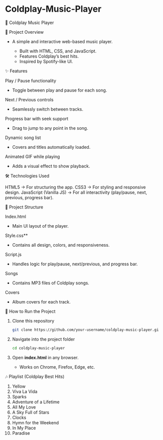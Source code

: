 # Coldplay-Music-Player

🎵 Coldplay Music Player

📌 Project Overview

* A simple and interactive web-based music player.

  * Built with HTML, CSS, and JavaScript.
  * Features Coldplay’s best hits.
  * Inspired by Spotify-like UI.

✨ Features

  Play / Pause functionality

  * Toggle between play and pause for each song.
    
  Next / Previous controls

  * Seamlessly switch between tracks.
    
  Progress bar with seek support
  
  * Drag to jump to any point in the song.
    

  Dynamic song list

  * Covers and titles automatically loaded.
    
  Animated GIF while playing

  * Adds a visual effect to show playback.

🛠️ Technologies Used

  HTML5 → For structuring the app.
  CSS3 → For styling and responsive design.
  JavaScript (Vanilla JS) → For all interactivity (play/pause, next, previous, progress bar).

📂 Project Structure

  Index.html

 * Main UI layout of the player.
    
  Style.css**

  * Contains all design, colors, and responsiveness.
    
  Script.js
  * Handles logic for play/pause, next/previous, and progress bar.
    
  Songs
  * Contains MP3 files of Coldplay songs.
    
  Covers

  * Album covers for each track.


🚀 How to Run the Project

1. Clone this repository

   ```bash
   git clone https://github.com/your-username/coldplay-music-player.git
   ```
2. Navigate into the project folder

   ```bash
   cd coldplay-music-player
   ```
3. Open **index.html** in any browser.

   * Works on Chrome, Firefox, Edge, etc.

🎶 Playlist (Coldplay Best Hits)

1. Yellow
2. Viva La Vida
3. Sparks
4. Adventure of a Lifetime
5. All My Love
6. A Sky Full of Stars
7. Clocks
8. Hymn for the Weekend
9. In My Place
10. Paradise
